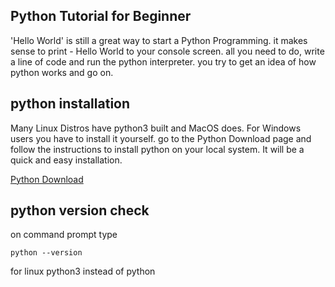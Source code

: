 Python Tutorial for Beginner
---

'Hello World' is still a great way to start a Python Programming.
it makes sense to print - Hello World to your console screen.
all you need to do, write a line of code and run the python interpreter.
you try to get an idea of how python works and go on.


## python installation

Many Linux Distros have python3 built and MacOS does.
For Windows users you have to install it yourself.
go to the Python Download page and follow the instructions to install python on your local system.
It will be a quick and easy installation.

[Python Download](https://www.python.org/downloads/)

## python version check

on command prompt type

```
python --version
```

for linux python3 instead of python

